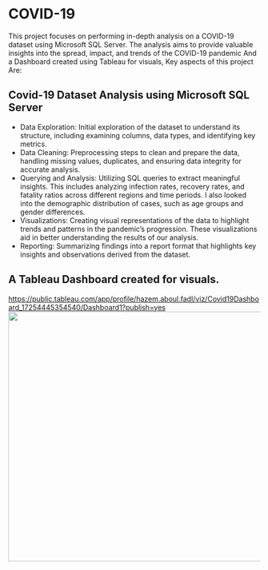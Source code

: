 # COVID-19

This project focuses on performing in-depth analysis on a COVID-19 dataset using Microsoft SQL Server. The analysis aims to provide valuable insights into the spread, impact, and trends of the COVID-19 pandemic And a Dashboard created using Tableau for visuals, Key aspects of this project Are:

## Covid-19 Dataset Analysis using Microsoft SQL Server

* Data Exploration: Initial exploration of the dataset to understand its structure, including examining columns, data types, and identifying key metrics.
* Data Cleaning: Preprocessing steps to clean and prepare the data, handling missing values, duplicates, and ensuring data integrity for accurate analysis.
* Querying and Analysis: Utilizing SQL queries to extract meaningful insights. This includes analyzing infection rates, recovery rates, and fatality ratios across different regions and time periods. I also looked into the demographic distribution of cases, such as age groups and gender differences.
* Visualizations: Creating visual representations of the data to highlight trends and patterns in the pandemic’s progression. These visualizations aid in better understanding the results of our analysis.
* Reporting: Summarizing findings into a report format that highlights key insights and observations derived from the dataset.

## A Tableau Dashboard created for visuals.
https://public.tableau.com/app/profile/hazem.aboul.fadl/viz/Covid19Dashboard_17254445354540/Dashboard1?publish=yes
<a href="url"><img src="https://github.com/user-attachments/assets/0da396e3-7265-406d-8a8d-8447998c6402" align="left" height="500" width="1000" ></a>


